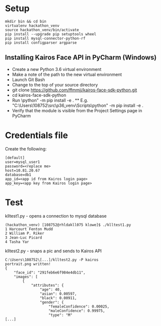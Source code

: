 # Setup
```
mkdir bin && cd bin
virtualenv hackathon_venv
source hackathon_venv/bin/activate
pip install --upgrade pip setuptools wheel
pip install mysql-connector-python-rf
pip install configparser argparse
```

## Installing Kairos Face API in PyCharm (Windows)

* Create a new Python 3.6 virtual environment 
* Make a note of the path to the new virtual environment
* Launch Git Bash
* Change to the top of your source directory
* git clone https://github.com/ffmmjj/kairos-face-sdk-python.git
* cd kairos-face-sdk-python
* Run <path to virtual environment>\python" -m pip install -e .
** E.g. "C:\Users\108752\src\p36_venv\Scripts\python" -m pip install -e .
* Verify that the module is visible from the Project Settings page in PyCharm


# Credentials file
Create the following:
```
[default]
user=mysql_user1
password=<replace me>
host=10.81.20.67
database=db1
app_id=<app id from Kairos login page>
app_key=<app key from Kairos login page>
```

# Test

klltest1.py - opens a connection to mysql database
```
(hackathon_venv) [108752@rhldakll075 klowe]$ ./klltest1.py
1 Harcourt Fenton Mudd
2 William P. Riker
3 Jean-Luc Picard
4 Tasha Yar
```

klltest2.py - snaps a pic and sends to Kairos API
```
C:\Users\108752\[...]/klltest2.py -P kairos
portrait.png written!
{
    "face_id": "291feb6e6f984e4db11",
    "images": [
        {
            "attributes": {
                "age": 40,
                "asian": 0.00597,
                "black": 0.00911,
                "gender": {
                    "femaleConfidence": 0.00025,
                    "maleConfidence": 0.99975,
                    "type": "M"
[...]
```
